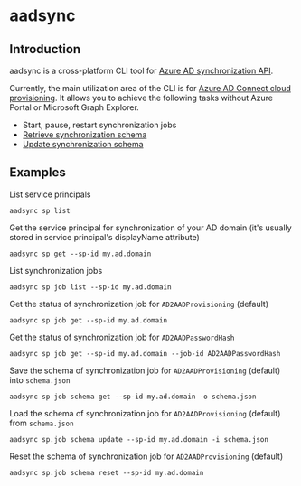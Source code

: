 # aadsync

## Introduction

aadsync is a cross-platform CLI tool for [Azure AD synchronization API](https://docs.microsoft.com/en-us/graph/api/resources/synchronization-overview?view=graph-rest-beta).

Currently, the main utilization area of the CLI is for [Azure AD Connect cloud provisioning](https://docs.microsoft.com/en-us/azure/active-directory/cloud-provisioning/).
It allows you to achieve the following tasks without Azure Portal or Microsoft Graph Explorer.

- Start, pause, restart synchronization jobs
- [Retrieve synchronization schema](https://docs.microsoft.com/en-us/azure/active-directory/cloud-provisioning/concept-attributes)
- [Update synchronization schema](https://docs.microsoft.com/en-us/azure/active-directory/cloud-provisioning/how-to-transformation)

## Examples

List service principals

```console
aadsync sp list
```

Get the service principal for synchronization of your AD domain (it's usually stored in service principal's displayName attribute)

```console
aadsync sp get --sp-id my.ad.domain
```

List synchronization jobs

```console
aadsync sp job list --sp-id my.ad.domain
```

Get the status of synchronization job for `AD2AADProvisioning` (default)

```console
aadsync sp job get --sp-id my.ad.domain
```

Get the status of synchronization job for `AD2AADPasswordHash`

```console
aadsync sp job get --sp-id my.ad.domain --job-id AD2AADPasswordHash
```

Save the schema of synchronization job for `AD2AADProvisioning` (default) into `schema.json`

```console
aadsync sp job schema get --sp-id my.ad.domain -o schema.json
```

Load the schema of synchronization job for `AD2AADProvisioning` (default) from `schema.json`

```console
aadsync sp.job schema update --sp-id my.ad.domain -i schema.json
```

Reset the schema of synchronization job for `AD2AADProvisioning` (default)

```console
aadsync sp.job schema reset --sp-id my.ad.domain
```
